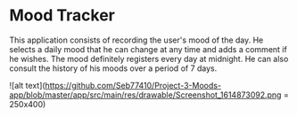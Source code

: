 # Mood Tracker

This application consists of recording the user's mood of the day. He selects a daily mood that he can change at any time and adds a comment if he wishes. The mood definitely registers every day at midnight. He can also consult the history of his moods over a period of 7 days.

![alt text](https://github.com/Seb77410/Project-3-Moods-app/blob/master/app/src/main/res/drawable/Screenshot_1614873092.png = 250x400)
